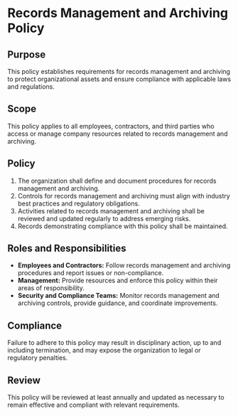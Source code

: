 # Records Management and Archiving Policy

## Purpose
This policy establishes requirements for records management and archiving to protect organizational assets and ensure compliance with applicable laws and regulations.

## Scope
This policy applies to all employees, contractors, and third parties who access or manage company resources related to records management and archiving.

## Policy
1. The organization shall define and document procedures for records management and archiving.
2. Controls for records management and archiving must align with industry best practices and regulatory obligations.
3. Activities related to records management and archiving shall be reviewed and updated regularly to address emerging risks.
4. Records demonstrating compliance with this policy shall be maintained.

## Roles and Responsibilities
- **Employees and Contractors:** Follow records management and archiving procedures and report issues or non-compliance.
- **Management:** Provide resources and enforce this policy within their areas of responsibility.
- **Security and Compliance Teams:** Monitor records management and archiving controls, provide guidance, and coordinate improvements.

## Compliance
Failure to adhere to this policy may result in disciplinary action, up to and including termination, and may expose the organization to legal or regulatory penalties.

## Review
This policy will be reviewed at least annually and updated as necessary to remain effective and compliant with relevant requirements.
